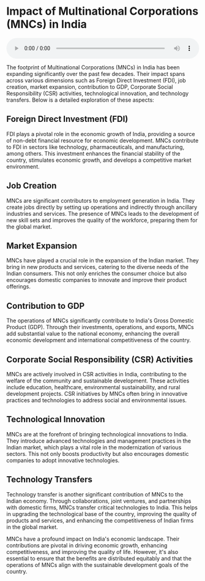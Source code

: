 # Impact of Multinational Corporations (MNCs) in India

<audio controls style="width: 100%;">
  <source src="../../../../../audio/4th_sem/GB/Unit-1 Introduction to Global Business/1.e MNCs and India.mp3" type="audio/mpeg">
  Your browser does not support the audio element.
</audio>


The footprint of Multinational Corporations (MNCs) in India has been expanding significantly over the past few decades. Their impact spans across various dimensions such as Foreign Direct Investment (FDI), job creation, market expansion, contribution to GDP, Corporate Social Responsibility (CSR) activities, technological innovation, and technology transfers. Below is a detailed exploration of these aspects:

## Foreign Direct Investment (FDI)

FDI plays a pivotal role in the economic growth of India, providing a source of non-debt financial resource for economic development. MNCs contribute to FDI in sectors like technology, pharmaceuticals, and manufacturing, among others. This investment enhances the financial stability of the country, stimulates economic growth, and develops a competitive market environment.

## Job Creation

MNCs are significant contributors to employment generation in India. They create jobs directly by setting up operations and indirectly through ancillary industries and services. The presence of MNCs leads to the development of new skill sets and improves the quality of the workforce, preparing them for the global market.

## Market Expansion

MNCs have played a crucial role in the expansion of the Indian market. They bring in new products and services, catering to the diverse needs of the Indian consumers. This not only enriches the consumer choice but also encourages domestic companies to innovate and improve their product offerings.

## Contribution to GDP

The operations of MNCs significantly contribute to India's Gross Domestic Product (GDP). Through their investments, operations, and exports, MNCs add substantial value to the national economy, enhancing the overall economic development and international competitiveness of the country.

## Corporate Social Responsibility (CSR) Activities

MNCs are actively involved in CSR activities in India, contributing to the welfare of the community and sustainable development. These activities include education, healthcare, environmental sustainability, and rural development projects. CSR initiatives by MNCs often bring in innovative practices and technologies to address social and environmental issues.

## Technological Innovation

MNCs are at the forefront of bringing technological innovations to India. They introduce advanced technologies and management practices in the Indian market, which plays a vital role in the modernization of various sectors. This not only boosts productivity but also encourages domestic companies to adopt innovative technologies.

## Technology Transfers

Technology transfer is another significant contribution of MNCs to the Indian economy. Through collaborations, joint ventures, and partnerships with domestic firms, MNCs transfer critical technologies to India. This helps in upgrading the technological base of the country, improving the quality of products and services, and enhancing the competitiveness of Indian firms in the global market.

MNCs have a profound impact on India's economic landscape. Their contributions are pivotal in driving economic growth, enhancing competitiveness, and improving the quality of life. However, it's also essential to ensure that the benefits are distributed equitably and that the operations of MNCs align with the sustainable development goals of the country.

